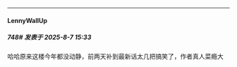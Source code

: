 ﻿
*****

####  LennyWallUp  
##### 748#       发表于 2025-8-7 15:33

哈哈原来这楼今年都没动静，前两天补到最新话太几把搞笑了，作者真人菜瘾大

